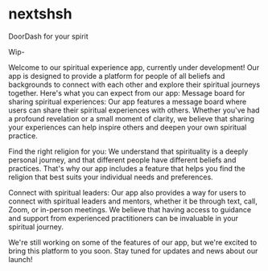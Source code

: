 # nextshsh

DoorDash for your spirit

Wip-

Welcome to our spiritual experience app, currently under development!
Our app is designed to provide a platform for people of all beliefs and backgrounds to connect with each other and explore their spiritual journeys together. Here's what you can expect from our app:
Message board for sharing spiritual experiences: Our app features a message board where users can share their spiritual experiences with others. Whether you've had a profound revelation or a small moment of clarity, we believe that sharing your experiences can help inspire others and deepen your own spiritual practice.

Find the right religion for you: We understand that spirituality is a deeply personal journey, and that different people have different beliefs and practices. That's why our app includes a feature that helps you find the religion that best suits your individual needs and preferences.

Connect with spiritual leaders: Our app also provides a way for users to connect with spiritual leaders and mentors, whether it be through text, call, Zoom, or in-person meetings. We believe that having access to guidance and support from experienced practitioners can be invaluable in your spiritual journey.

We're still working on some of the features of our app, but we're excited to bring this platform to you soon. Stay tuned for updates and news about our launch!
